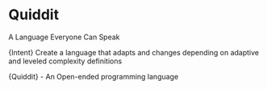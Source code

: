 # Quiddit
A Language Everyone Can Speak

{Intent} Create a language that adapts and changes depending on adaptive and leveled complexity definitions

{Quiddit} - An Open-ended programming language
